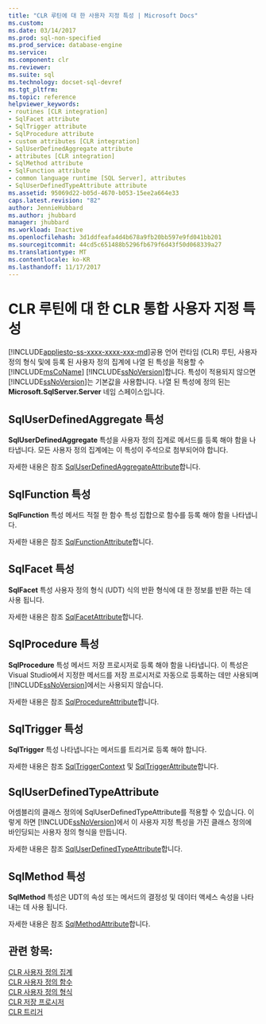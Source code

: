 ```yaml
---
title: "CLR 루틴에 대 한 사용자 지정 특성 | Microsoft Docs"
ms.custom: 
ms.date: 03/14/2017
ms.prod: sql-non-specified
ms.prod_service: database-engine
ms.service: 
ms.component: clr
ms.reviewer: 
ms.suite: sql
ms.technology: docset-sql-devref
ms.tgt_pltfrm: 
ms.topic: reference
helpviewer_keywords:
- routines [CLR integration]
- SqlFacet attribute
- SqlTrigger attribute
- SqlProcedure attribute
- custom attributes [CLR integration]
- SqlUserDefinedAggregate attribute
- attributes [CLR integration]
- SqlMethod attribute
- SqlFunction attribute
- common language runtime [SQL Server], attributes
- SqlUserDefinedTypeAttribute attribute
ms.assetid: 95069d22-b05d-4670-b053-15ee2a664e33
caps.latest.revision: "82"
author: JennieHubbard
ms.author: jhubbard
manager: jhubbard
ms.workload: Inactive
ms.openlocfilehash: 3d1ddfeafa4d4b678a9fb20bb597e9fd041bb201
ms.sourcegitcommit: 44cd5c651488b5296fb679f6d43f50d068339a27
ms.translationtype: MT
ms.contentlocale: ko-KR
ms.lasthandoff: 11/17/2017
---
```

# <a name="clr-integration-custom-attributes-for-clr-routines"></a>CLR 루틴에 대 한 CLR 통합 사용자 지정 특성
[!INCLUDE[appliesto-ss-xxxx-xxxx-xxx-md](../../../includes/appliesto-ss-xxxx-xxxx-xxx-md.md)]공용 언어 런타임 (CLR) 루틴, 사용자 정의 형식 및에 등록 된 사용자 정의 집계에 나열 된 특성을 적용할 수 [!INCLUDE[msCoName](../../../includes/msconame-md.md)] [!INCLUDE[ssNoVersion](../../../includes/ssnoversion-md.md)]합니다. 특성이 적용되지 않으면 [!INCLUDE[ssNoVersion](../../../includes/ssnoversion-md.md)]는 기본값을 사용합니다. 나열 된 특성에 정의 된는 **Microsoft.SqlServer.Server** 네임 스페이스입니다.  
  
## <a name="the-sqluserdefinedaggregate-attribute"></a>SqlUserDefinedAggregate 특성  
 **SqlUserDefinedAggregate** 특성을 사용자 정의 집계로 메서드를 등록 해야 함을 나타냅니다. 모든 사용자 정의 집계에는 이 특성이 주석으로 첨부되어야 합니다.  
  
 자세한 내용은 참조 [SqlUserDefinedAggregateAttribute](http://go.microsoft.com/fwlink/?LinkId=124626)합니다.  
  
## <a name="the-sqlfunction-attribute"></a>SqlFunction 특성  
 **SqlFunction** 특성 메서드 적절 한 함수 특성 집합으로 함수를 등록 해야 함을 나타냅니다.  
  
 자세한 내용은 참조 [SqlFunctionAttribute](http://go.microsoft.com/fwlink/?LinkId=128019)합니다.  
  
## <a name="the-sqlfacet-attribute"></a>SqlFacet 특성  
 **SqlFacet** 특성 사용자 정의 형식 (UDT) 식의 반환 형식에 대 한 정보를 반환 하는 데 사용 됩니다.  
  
 자세한 내용은 참조 [SqlFacetAttribute](http://go.microsoft.com/fwlink/?LinkId=128020)합니다.  
  
## <a name="the-sqlprocedure-attribute"></a>SqlProcedure 특성  
 **SqlProcedure** 특성 메서드 저장 프로시저로 등록 해야 함을 나타냅니다. 이 특성은 Visual Studio에서 지정한 메서드를 저장 프로시저로 자동으로 등록하는 데만 사용되며 [!INCLUDE[ssNoVersion](../../../includes/ssnoversion-md.md)]에서는 사용되지 않습니다.  
  
 자세한 내용은 참조 [SqlProcedureAttribute](http://go.microsoft.com/fwlink/?LinkId=128021)합니다.  
  
## <a name="the-sqltrigger-attribute"></a>SqlTrigger 특성  
 **SqlTrigger** 특성 나타냅니다는 메서드를 트리거로 등록 해야 합니다.  
  
 자세한 내용은 참조 [SqlTriggerContext](http://go.microsoft.com/fwlink/?LinkId=128022) 및 [SqlTriggerAttribute](http://go.microsoft.com/fwlink/?LinkId=203898)합니다.  
  
## <a name="the-sqluserdefinedtypeattribute"></a>SqlUserDefinedTypeAttribute  
 어셈블리의 클래스 정의에 SqlUserDefinedTypeAttribute를 적용할 수 있습니다. 이렇게 하면 [!INCLUDE[ssNoVersion](../../../includes/ssnoversion-md.md)]에서 이 사용자 지정 특성을 가진 클래스 정의에 바인딩되는 사용자 정의 형식을 만듭니다.  
  
 자세한 내용은 참조 [SqlUserDefinedTypeAttribute](http://go.microsoft.com/fwlink/?LinkId=128024)합니다.  
  
## <a name="the-sqlmethod-attribute"></a>SqlMethod 특성  
 **SqlMethod** 특성은 UDT의 속성 또는 메서드의 결정성 및 데이터 액세스 속성을 나타내는 데 사용 됩니다.  
  
 자세한 내용은 참조 [SqlMethodAttribute](http://go.microsoft.com/fwlink/?LinkId=128025)합니다.  
  
## <a name="see-also"></a>관련 항목:  
 [CLR 사용자 정의 집계](../../../relational-databases/clr-integration-database-objects-user-defined-functions/clr-user-defined-aggregates.md)   
 [CLR 사용자 정의 함수](../../../relational-databases/clr-integration-database-objects-user-defined-functions/clr-user-defined-functions.md)   
 [CLR 사용자 정의 형식](../../../relational-databases/clr-integration-database-objects-user-defined-types/clr-user-defined-types.md)   
 [CLR 저장 프로시저](http://msdn.microsoft.com/library/bbdd51b2-a9b4-4916-ba6f-7957ac6c3f33)   
 [CLR 트리거](http://msdn.microsoft.com/library/302a4e4a-3172-42b6-9cc0-4a971ab49c1c)  
  
  
